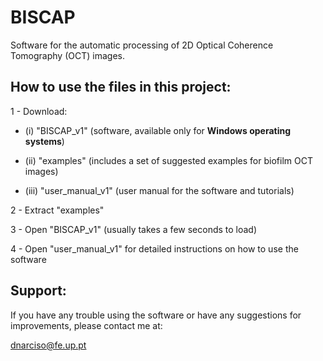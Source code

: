# BISCAP
Software for the automatic processing of 2D Optical Coherence Tomography (OCT) images.

## How to use the files in this project:

1 - Download:

* (i) "BISCAP_v1" (software, available only for **Windows operating systems**)

* (ii) "examples" (includes a set of suggested examples for biofilm OCT images)

* (iii) "user_manual_v1" (user manual for the software and tutorials)
  
2 - Extract "examples"

3 - Open "BISCAP_v1" (usually takes a few seconds to load)

4 - Open "user_manual_v1" for detailed instructions on how to use the software

## Support:
If you have any trouble using the software or have any suggestions for improvements, please contact me at:

dnarciso@fe.up.pt
